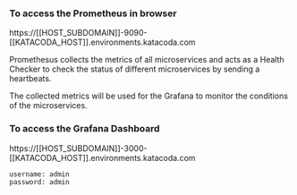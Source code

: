 ### To access the Prometheus in browser
https://[[HOST_SUBDOMAIN]]-9090-[[KATACODA_HOST]].environments.katacoda.com


Promethesus collects the metrics of all microservices and acts as a Health Checker to check the status of different microservices by sending a heartbeats.

The collected metrics will be used for the Grafana to monitor the conditions of the microservices.

### To access the Grafana Dashboard
https://[[HOST_SUBDOMAIN]]-3000-[[KATACODA_HOST]].environments.katacoda.com

```
username: admin
password: admin
```